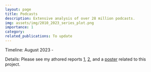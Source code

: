 ```yaml
---
layout: page
title: Podcasts 
description: Extensive analysis of over 28 million podcasts. 
img: assets/img/2010_2023_series_plot.png
importance: 1
category: 
related_publications: To update
---
```

Timeline: August 2023 - 

Details: Please see my athored reports [1](https://drive.google.com/file/d/1VoEvQqQ9iVknf474X0YfhBS9lxHzmnJO/view?usp=sharing), [2](https://drive.google.com/file/d/1aRqjjMXv-TIPqDdh8cISA9XdebA2UF07/view?usp=sharing), and a [poster](https://docs.google.com/presentation/d/1Wbqf1BPybVDPGHls9KSJEa0JehL9zW8UWoNOyfQVJIc/edit?usp=sharing) related to this project. 

